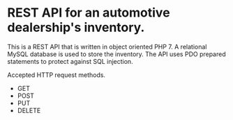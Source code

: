 # REST API for an automotive dealership's inventory.
This is a REST API that is written in object oriented PHP 7. A relational MySQL database is used to store the inventory. The API uses PDO prepared statements to protect against SQL injection.

Accepted HTTP request methods.
- GET
- POST
- PUT
- DELETE
